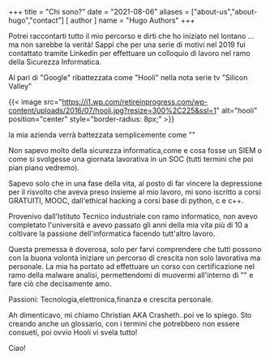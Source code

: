 +++
title = "Chi sono?"
date = "2021-08-06"
aliases = ["about-us","about-hugo","contact"]
[ author ]
  name = "Hugo Authors"
+++


Potrei raccontarti tutto il mio percorso e dirti che ho iniziato nel lontano ... ma non sarebbe la verità! Sappi che per una serie di motivi nel 2019 fui contattato tramite Linkedin per effettuare un colloquio di lavoro nel ramo della Sicurezza Informatica.

Al pari di "Google" ribattezzata come "Hooli" nella nota serie tv "Silicon Valley"

{{< image src="https://i1.wp.com/retireinprogress.com/wp-content/uploads/2016/07/hooli.jpg?resize=300%2C225&ssl=1" alt="hooli" position="center" style="border-radius: 8px;" >}}

la mia azienda verrà battezzata semplicemente come ""

Non sapevo molto della sicurezza informatica,come e cosa fosse un SIEM o come si svolgesse una giornata lavorativa in un SOC (tutti termini che poi pian piano vedremo).

Sapevo solo che in una fase della vita, al posto di far vincere la depressione per il risvolto che aveva preso insieme al mio lavoro, mi sono iscritto a corsi GRATUITI, MOOC, dall'ethical hacking a corsi base di python, c e c++.

Provenivo dall'Istituto Tecnico industriale con ramo informatico, non avevo completato l'università e avevo passato gli anni della mia vita più di 10 a coltivare la passione dell'informatica facendo tutt'altro lavoro.

Questa premessa è doverosa, solo per farvi comprendere che tutti possono con la buona volontà iniziare un percorso di crescita non solo lavorativa ma personale. La mia ha portato ad effettuare un corso con certificazione nel ramo della malware analisi, permettendomi di muovermi all'interno di "" e fare ciò che decisamente amo.

Passioni: Tecnologia,elettronica,finanza e crescita personale.

Ah dimenticavo, mi chiamo Christian AKA Crasheth..poi ve lo spiego. Sto creando anche un glossario, con i termini che potrebbero non essere consueti, poi ovvio Hooli vi svela tutto!

Ciao!